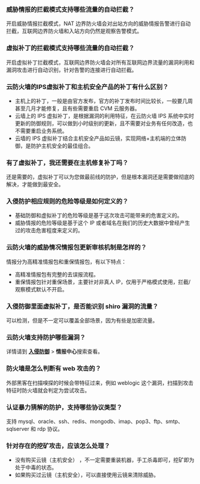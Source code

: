 ### 威胁情报的拦截模式支持哪些流量的自动拦截？	
开启威胁情报拦截模式，NAT 边界防火墙会对出站方向的威胁情报告警进行自动拦截，互联网边界防火墙和入站方向仍然是观察告警模式。

### 虚拟补丁的拦截模式支持哪些流量的自动拦截？	
开启虚拟补丁拦截模式，互联网边界防火墙会对所有互联网边界流量的漏洞利用和漏洞攻击进行自动识别，针对告警的连接进行自动拦截。

### 云防火墙的IPS虚拟补丁和主机安全产品的补丁有什么区别？
- 主机上的补丁，一般是由官方发布，官方的补丁发布时间比较长，一般要几周甚至几月才能修复，且有些需要重启 CVM 云服务器。
- 云墙上的 IPS 虚拟补丁，是根据漏洞的利用特征，在云防火墙 IPS 系统中实时更新的防御规则，可以做到小时级别的更新，且不需要对业务有任何改造，也不需要重启业务系统。
- 云墙的 IPS 虚拟补丁结合主机安全产品如云镜，实现网络+主机端的立体防御，是防护主机安全的最佳组合。

### 有了虚拟补丁，我还需要在主机修复补丁吗？
还是需要的，虚拟补丁可以为您做最前线的防护，但是根本漏洞还是需要做彻底的解决，才能做到最安全。

### 入侵防护相应规则的危险等级是如何定义的？
- 基础防御和虚拟补丁的危险等级是基于这次攻击可能带来的危害定义的。
- 威胁情报的危险等级是基于这个 IP 或者域名在我们的历史大数据中曾经产生过的攻击危害程度来定义的。

### 云防火墙的威胁情况情报包更新审核机制是怎样的？
情报分为高精准情报包和重保情报包，有以下特点：
- 高精准情报包有完整的去误报流程。
- 重保情报包针对重保场景，主要针对非真人 IP，仅用于严格模式使用，拦截/观察模式默认不开启。

### 入侵防御里面虚拟补丁，是否能识别 shiro 漏洞的流量？
可以检测，但是不一定可以覆盖全部场景，因为有些是加密流量。

### 云防火墙支持防护哪些漏洞？
详情请到 [**入侵防御**](https://console.cloud.tencent.com/cfw/ips) > **情报中心**搜索查看。

### 防火墙是怎么判断有 web 攻击的？
外部黑客在扫描嗅探的时候会带特征过来，例如 weblogic 这个漏洞，扫描到攻击特征时防火墙就会判定为尝试攻击。

### 认证暴力猜解的防护，支持哪些协议类型？
支持 mysql、oracle、ssh、redis、mongodb、imap、pop3、ftp、smtp、sqlserver 和 rdp 协议。

### 针对存在的挖矿攻击，应该怎么处理？
- 没有购买云镜（主机安全） ，不一定需要重装机器，手工杀毒即可，挖矿即为处于中毒的状态。
- 如果购买过云镜（主机安全），可以直接使用云镜来清除威胁。
